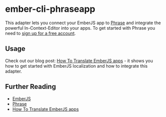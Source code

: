 # ember-cli-phraseapp

This adapter lets you connect your EmberJS app to [Phrase](https://phrase.com) and integrate the powerful In-Context-Editor into your apps. To get started with Phrase you need to [sign up for a free account](https://phrase.com/signup).

## Usage

Check out our blog post: [How To Translate EmberJS apps](https://phrase.com/blog/posts/javascript-how-to-translate-emberjs-apps/) - it shows you how to get started with EmberJS localization and how to integrate this adapter.


## Further Reading

* [EmberJS](http://emberjs.com/)
* [Phrase](https://phrase.com)
* [How To Translate EmberJS apps](https://phrase.com/blog/posts/javascript-how-to-translate-emberjs-apps/)
